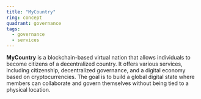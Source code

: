 ```yaml
---
title: "MyCountry"
ring: concept
quadrant: governance
tags:
  - governance
  - services
---
```


**MyCountry** is a blockchain-based virtual nation that allows individuals to become citizens of a decentralized country. It offers various services, including citizenship, decentralized governance, and a digital economy based on cryptocurrencies. The goal is to build a global digital state where members can collaborate and govern themselves without being tied to a physical location.
